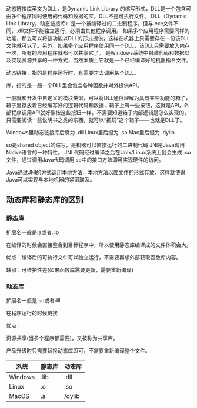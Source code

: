 动态链接库英文为DLL，是Dynamic Link Library 的缩写形式，DLL是一个包含可由多个程序同时使用的代码和数据的库，DLL不是可执行文件。
DLL（Dynamic Link Library，动态链接库）是一个被编译过的二进制程序，但与.exe文件不同，.dll文件不能独立运行，必须由其他程序调用。
如果多个应用程序需要同样的功能，那么可以将该功能以DLL的形式提供，这样在机器上只需要存在一份该DLL文件就可以了。另外，如果多个应用程序使用同一个DLL，该DLL只需要放入内存一次，所有的应用程序就都可以共享它了。
是Windows系统中封装代码和数据以及实现资源共享的一种方式，当然本质上它就是一个已经编译好的机器指令文件。

动态链接，指的是程序运行时，有需要才去调用某个DLL。

库，指的是一般一个DLL里会包含各种函数并对外提供API。

一般就和开发中自定义的模块类似，可以将DLL通俗理解为具有某些功能的箱子，箱子里存放着已经编写好的逻辑代码和数据，箱子上有一些按钮，这就是API，外部程序调用API就好像按这些按钮一样，不需要知道箱子内部逻辑是怎么实现的，只需要阅读一些说明书之类的东西，就可以“把玩”这个箱子——也就是DLL了。


Windows里动态链接库后缀为 .dll
Linux里后缀为 .so
Mac里后缀为 .dylib

so是shared object的缩写，是机器可以直接运行的二进制代码
JNI是Java调用Native语言的一种特性。
JNI 代码经过编译之后在Unix/Linux系统上就会生成 .so文件，通过调用Java代码调用.so中的接口方法即可实现硬件的访问。

Java通过JNI的方式调用本地方法，本地方法以库文件的形式存放，这样就使得Java可以实现与本地机器的紧密联系。

## 动态库和静态库的区别

### 静态库

扩展名一般是.a或者.lib

在编译的时候会直接整合到目标程序中，所以使用静态库编译成的文件体积会大。

优点：编译后的可执行文件可以独立运行，不需要再想外部获取函数库内容。

缺点：可维护性差(如果函数库需要更新，需要重新编译)

### 动态库

扩展名一般是.so或者dll

在程序运行的时候链接

优点：

资源共享(当多个程序都需要)，又被称为共享库。

产品升级时只需要替换动态库即可，不需要重新编译整个文件。



| 系统    | 静态库 | 动态库 |
| ------- | ------ | ------ |
| Windows | .lib   | .dll   |
| Linux   | .o     | .so    |
| MacOS   | .a     | /dylib |

